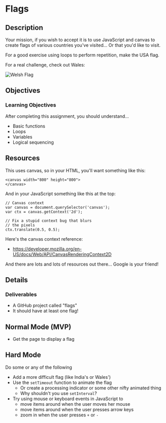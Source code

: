 # Flags

## Description

Your mission, if you wish to accept it is to use JavaScript and canvas to
create flags of various countries you've visited... Or that you'd like to
visit.

For a good exercise using loops to perform repetition, make the USA flag.

For a real challenge, check out Wales:

![Welsh Flag](http://upload.wikimedia.org/wikipedia/commons/thumb/5/59/Flag_of_Wales_2.svg/500px-Flag_of_Wales_2.svg.png)

## Objectives

### Learning Objectives

After completing this assignment, you should understand...

* Basic functions
* Loops
* Variables
* Logical sequencing

## Resources

This uses canvas, so in your HTML, you'll want something like this:

    <canvas width="800" height="800">
    </canvas>

And in your JavaScript something like this at the top:

    // Canvas context
    var canvas = document.querySelector('canvas');
    var ctx = canvas.getContext('2d');

    // Fix a stupid context bug that blurs
    // the pixels
    ctx.translate(0.5, 0.5);

Here's the canvas context reference:

- https://developer.mozilla.org/en-US/docs/Web/API/CanvasRenderingContext2D

And there are lots and lots of resources out there... Google is your friend!

## Details

### Deliverables

* A GitHub project called "flags"
* It should have at least one flag!

## Normal Mode (MVP)

* Get the page to display a flag

## Hard Mode

Do some or any of the following

* Add a more difficult flag (like India's or Wales')
* Use the `setTimeout` function to animate the flag
  - Or create a processing indicator or some other nifty animated thing
  - Why shouldn't you use `setInterval`?
* Try using mouse or keyboard events in JavaScript to
  - move items around when the user moves her mouse
  - move items around when the user presses arrow keys
  - zoom in when the user presses `+` or `-`
